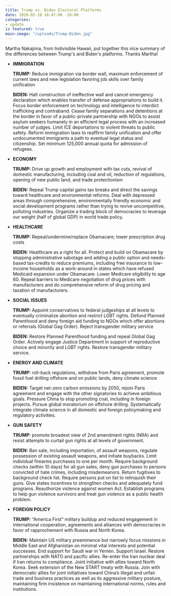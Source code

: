 ```yaml
---
title: Trump vs. Biden Electoral Platforms
date: 2020-05-28 16:47:00 -10:00
categories:
- update
is featured: true
main-image: "/uploads/Trump-Biden.jpg"
---
```


Martha Nakajima, from Indivisible Hawaii, put together this nice summary of the differences between Trump's and Biden's platforms. Thanks Martha!

* **IMMIGRATION**

  **TRUMP:** Reduce immigration via border wall, maximum enforcement of current laws and new legislation favoring job skills over family unification

  **BIDEN:** Halt construction of ineffective wall and cancel emergency declaration which enables transfer of defense appropriations to build it. Focus border enforcement on technology and intelligence to interdict trafficking and contraband. Cease family separations and detentions at the border in favor of a public-private partnership with NGOs to assist asylum seekers humanely in an efficient legal process with an increased number of judges. Limit ICE deportations to violent threats to public safety. Reform immigration laws to reaffirm family unification and offer undocumented immigrants a path to eventual legal status and citizenship. Set minimum 125,000 annual quota for admission of refugees.


* **ECONOMY**

  **TRUMP:** Drive up growth and employment with tax cuts, revival of domestic manufacturing, including coal and oil, reduction of regulations, opening of new public land, and trade protectionism

  **BIDEN:** Repeal Trump capital gains tax breaks and direct the savings toward healthcare and environmental reforms. Deal with depressed areas through comprehensive, environmentally friendly economic and social development programs rather than trying to revive uncompetitive, polluting industries. Organize a trading block of democracies to leverage our weight (half of global GDP) in world trade policy.


* **HEALTHCARE**

  **TRUMP:** Repeal/undermine/replace Obamacare; lower prescription drug costs

  **BIDEN:** Healthcare as a right for all. Protect and build on Obamacare by stopping administrative sabotage and adding a public option and needs-based tax-credits to reduce premiums, including free insurance to low-income households as a work-around in states which have refused Medicaid expansion under Obamacare. Lower Medicare eligibility to age 60. Repeal barriers to Medicare negotiation of drug prices with manufacturers and do comprehensive reform of drug pricing and taxation of manufacturers.


* **SOCIAL ISSUES**

  **TRUMP:** Appoint conservatives to federal judgeships at all levels to eventually criminalize abortion and restrict LGBT rights. Defund Planned Parenthood and deny foreign aid funding to NGOs which offer abortions or referrals (Global Gag Order). Reject transgender military service

  **BIDEN:** Restore Planned Parenthood funding and repeal Global Gag Order. Actively engage Justice Department in support of reproductive choice and minority and LGBT rights. Restore transgender military service.


* **ENERGY AND CLIMATE**

  **TRUMP:** roll-back regulations, withdraw from Paris agreement, promote fossil fuel drilling offshore and on public lands, deny climate science

  **BIDEN:** Target net-zero carbon emissions by 2050, rejoin Paris agreement and engage with the other signatories to achieve ambitious goals. Pressure China to stop promoting coal, including in foreign projects. Pursue global moratorium on offshore drilling. Systematically integrate climate science in all domestic and foreign policymaking and regulatory activities.


* **GUN SAFETY**

  **TRUMP:** promote broadest view of 2nd amendment rights (NRA) and resist attempts to curtail gun rights at all levels of government.

  **BIDEN:** Ban sale, including importation, of assault weapons, regulate possession of existing assault weapons, and initiate buybacks. Limit individual firearms purchases to one per month. Require background checks (within 10 days) for all gun sales, deny gun purchases to persons convicted of hate crimes, including misdemeanors. Return fugitives to background check list. Require persons put on list to relinquish their guns. Give states incentives to strengthen checks and adequately fund programs. Reauthorize violence against women Act. Establish programs to help gun violence survivors and treat gun violence as a public health problem.


* **FOREIGN POLICY**

  **TRUMP:** “America First” military buildup and reduced engagement in international cooperation, agreements and alliances with democracies in favor of rapprochement with Russia and North Korea.

  **BIDEN:** Maintain US military preeminence but narrowly focus missions in Middle East and Afghanistan on minimal vital interests and potential successes. End support for Saudi war in Yemen. Support Israel. Restore partnerships with NATO and pacific allies. Re-enter the Iran nuclear deal if Iran returns to compliance. Joint initiative with allies toward North Korea. Seek extension of the New START treaty with Russia. Join with democratic allies for joint initiatives toward China’s illegal and unfair trade and business practices as well as its aggressive military posture, maintaining firm insistence on maintaining international norms, rules and institutions.